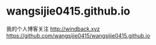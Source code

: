 # wangsijie0415.github.io
我的个人博客关注
http://windback.xyz
https://github.com/wangsijie0415/wangsijie0415.github.io
